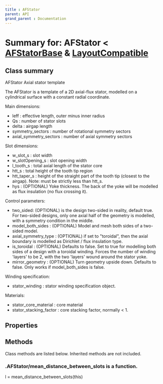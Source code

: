 ```yaml
---
title : AFStator
parent: API
grand_parent : Documentation
---
```

# Summary for: **AFStator**  < [AFStatorBase](AFStatorBase.html) & [LayoutCompatible](LayoutCompatible.html)

## Class summary

AFStator Axial stator template

The AFStator is a template of a 2D axial-flux stator,
modelled on a cylindrical surface with a constant radial coordinate.

Main dimensions:
* leff : effective length, outer minus inner radius
* Qs : number of stator slots
* delta : airgap length
* symmetry_sectors : number of rotational symmetry sectors
* axial_symmetry_sectors : number of axial symmetry sectors

Slot dimensions:
* w_slot_s : slot width
* w_slotOpening_s : slot opening width
* l_tooth_s : total axial length of the stator core
* htt_s : total height of the tooth tip region
* htt_taper_s : height of the straight part of the tooth tip
(closest to the airgap). Note: must be strictly less than htt_s.
* hys : (OPTIONAL) Yoke thickness. The back of the yoke will be
modelled as flux insulation (no flux crossing it).

Control parameters:
* two_sided: (OPTIONAL) is the design two-sided in reality, default
true. For two-sided designs, only one axial half of the geometry is
modelled, with a symmetry condition in the middle.
* model_both_sides : (OPTIONAL) Model and mesh both sides of a two-sided
model.
* axial_symmetry_type : (OPTIONAL) if set to "toroidal", then the
axial boundary is modelled as Dirichlet / flux insulation type.
* is_toroidal : (OPTIONAL) Defaults to false. Set to true for
modelling both sides of a design with a toroidal winding. Forces
the number of winding 'layers' to be 2, with the two 'layers' wound
around the stator yoke.
* mirror_geometry : (OPTIONAL) Turn geometry upside down. Defaults
to false. Only works if model_both_sides is false.

Winding specification:
* stator_winding : stator winding specification object.

Materials:
* stator_core_material : core material
* stator_stacking_factor : core stacking factor, normally < 1.

## Properties


## Methods

Class methods are listed below. Inherited methods are not included.

### .AFStator/**mean_distance_between_slots** is a function.
l = mean_distance_between_slots(this)


